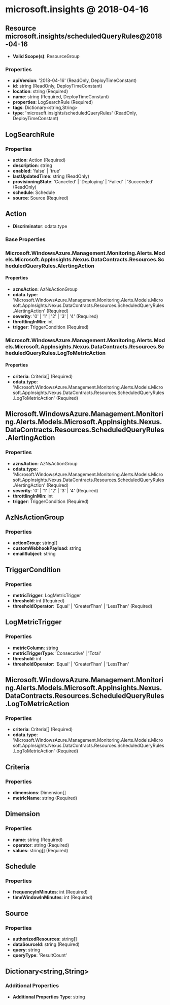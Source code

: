 # microsoft.insights @ 2018-04-16

## Resource microsoft.insights/scheduledQueryRules@2018-04-16
* **Valid Scope(s)**: ResourceGroup
### Properties
* **apiVersion**: '2018-04-16' (ReadOnly, DeployTimeConstant)
* **id**: string (ReadOnly, DeployTimeConstant)
* **location**: string (Required)
* **name**: string (Required, DeployTimeConstant)
* **properties**: LogSearchRule (Required)
* **tags**: Dictionary<string,String>
* **type**: 'microsoft.insights/scheduledQueryRules' (ReadOnly, DeployTimeConstant)

## LogSearchRule
### Properties
* **action**: Action (Required)
* **description**: string
* **enabled**: 'false' | 'true'
* **lastUpdatedTime**: string (ReadOnly)
* **provisioningState**: 'Canceled' | 'Deploying' | 'Failed' | 'Succeeded' (ReadOnly)
* **schedule**: Schedule
* **source**: Source (Required)

## Action
* **Discriminator**: odata.type
### Base Properties
### Microsoft.WindowsAzure.Management.Monitoring.Alerts.Models.Microsoft.AppInsights.Nexus.DataContracts.Resources.ScheduledQueryRules.AlertingAction
#### Properties
* **aznsAction**: AzNsActionGroup
* **odata.type**: 'Microsoft.WindowsAzure.Management.Monitoring.Alerts.Models.Microsoft.AppInsights.Nexus.DataContracts.Resources.ScheduledQueryRules.AlertingAction' (Required)
* **severity**: '0' | '1' | '2' | '3' | '4' (Required)
* **throttlingInMin**: int
* **trigger**: TriggerCondition (Required)

### Microsoft.WindowsAzure.Management.Monitoring.Alerts.Models.Microsoft.AppInsights.Nexus.DataContracts.Resources.ScheduledQueryRules.LogToMetricAction
#### Properties
* **criteria**: Criteria[] (Required)
* **odata.type**: 'Microsoft.WindowsAzure.Management.Monitoring.Alerts.Models.Microsoft.AppInsights.Nexus.DataContracts.Resources.ScheduledQueryRules.LogToMetricAction' (Required)


## Microsoft.WindowsAzure.Management.Monitoring.Alerts.Models.Microsoft.AppInsights.Nexus.DataContracts.Resources.ScheduledQueryRules.AlertingAction
### Properties
* **aznsAction**: AzNsActionGroup
* **odata.type**: 'Microsoft.WindowsAzure.Management.Monitoring.Alerts.Models.Microsoft.AppInsights.Nexus.DataContracts.Resources.ScheduledQueryRules.AlertingAction' (Required)
* **severity**: '0' | '1' | '2' | '3' | '4' (Required)
* **throttlingInMin**: int
* **trigger**: TriggerCondition (Required)

## AzNsActionGroup
### Properties
* **actionGroup**: string[]
* **customWebhookPayload**: string
* **emailSubject**: string

## TriggerCondition
### Properties
* **metricTrigger**: LogMetricTrigger
* **threshold**: int (Required)
* **thresholdOperator**: 'Equal' | 'GreaterThan' | 'LessThan' (Required)

## LogMetricTrigger
### Properties
* **metricColumn**: string
* **metricTriggerType**: 'Consecutive' | 'Total'
* **threshold**: int
* **thresholdOperator**: 'Equal' | 'GreaterThan' | 'LessThan'

## Microsoft.WindowsAzure.Management.Monitoring.Alerts.Models.Microsoft.AppInsights.Nexus.DataContracts.Resources.ScheduledQueryRules.LogToMetricAction
### Properties
* **criteria**: Criteria[] (Required)
* **odata.type**: 'Microsoft.WindowsAzure.Management.Monitoring.Alerts.Models.Microsoft.AppInsights.Nexus.DataContracts.Resources.ScheduledQueryRules.LogToMetricAction' (Required)

## Criteria
### Properties
* **dimensions**: Dimension[]
* **metricName**: string (Required)

## Dimension
### Properties
* **name**: string (Required)
* **operator**: string (Required)
* **values**: string[] (Required)

## Schedule
### Properties
* **frequencyInMinutes**: int (Required)
* **timeWindowInMinutes**: int (Required)

## Source
### Properties
* **authorizedResources**: string[]
* **dataSourceId**: string (Required)
* **query**: string
* **queryType**: 'ResultCount'

## Dictionary<string,String>
### Additional Properties
* **Additional Properties Type**: string

